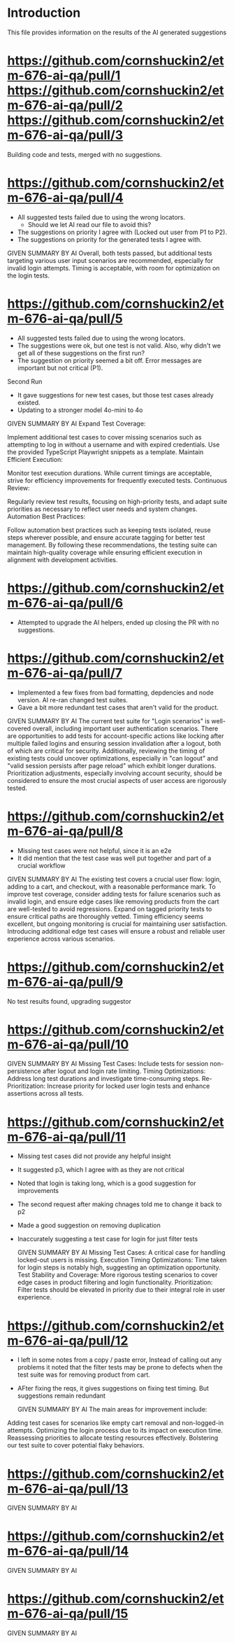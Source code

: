 # Introduction

This file provides information on the results of the AI generated suggestions

# https://github.com/cornshuckin2/etm-676-ai-qa/pull/1 https://github.com/cornshuckin2/etm-676-ai-qa/pull/2 https://github.com/cornshuckin2/etm-676-ai-qa/pull/3

Building code and tests, merged with no suggestions.

# https://github.com/cornshuckin2/etm-676-ai-qa/pull/4

- All suggested tests failed due to using the wrong locators.
  - Should we let AI read our file to avoid this?
- The suggestions on priority I agree with (Locked out user from P1 to P2).
- The suggestions on priority for the generated tests I agree with.

GIVEN SUMMARY BY AI
Overall, both tests passed, but additional tests targeting various user input scenarios are recommended, especially for invalid login attempts.
Timing is acceptable, with room for optimization on the login tests.

# https://github.com/cornshuckin2/etm-676-ai-qa/pull/5

- All suggested tests failed due to using the wrong locators.
- The suggestions were ok, but one test is not valid. Also, why didn't we get all of these suggestions on the first run?
- The suggestion on priority seemed a bit off. Error messages are important but not critical (P1).

Second Run

- It gave suggestions for new test cases, but those test cases already existed.
- Updating to a stronger model 4o-mini to 4o

GIVEN SUMMARY BY AI
Expand Test Coverage:

Implement additional test cases to cover missing scenarios such as attempting to log in without a username and with expired credentials. Use the provided TypeScript Playwright snippets as a template.
Maintain Efficient Execution:

Monitor test execution durations. While current timings are acceptable, strive for efficiency improvements for frequently executed tests.
Continuous Review:

Regularly review test results, focusing on high-priority tests, and adapt suite priorities as necessary to reflect user needs and system changes.
Automation Best Practices:

Follow automation best practices such as keeping tests isolated, reuse steps wherever possible, and ensure accurate tagging for better test management.
By following these recommendations, the testing suite can maintain high-quality coverage while ensuring efficient execution in alignment with development activities.

# https://github.com/cornshuckin2/etm-676-ai-qa/pull/6

- Attempted to upgrade the AI helpers, ended up closing the PR with no suggestions.

# https://github.com/cornshuckin2/etm-676-ai-qa/pull/7

- Implemented a few fixes from bad formatting, depdencies and node version. AI re-ran changed test suites.
- Gave a bit more redundant test cases that aren't valid for the product.

GIVEN SUMMARY BY AI
The current test suite for "Login scenarios" is well-covered overall, including important user authentication scenarios. There are opportunities to add tests for account-specific actions like locking after multiple failed logins and ensuring session invalidation after a logout, both of which are critical for security. Additionally, reviewing the timing of existing tests could uncover optimizations, especially in "can logout" and "valid session persists after page reload" which exhibit longer durations. Prioritization adjustments, especially involving account security, should be considered to ensure the most crucial aspects of user access are rigorously tested.

# https://github.com/cornshuckin2/etm-676-ai-qa/pull/8

- Missing test cases were not helpful, since it is an e2e
- It did mention that the test case was well put together and part of a crucial workflow

GIVEN SUMMARY BY AI
The existing test covers a crucial user flow: login, adding to a cart, and checkout, with a reasonable performance mark. To improve test coverage, consider adding tests for failure scenarios such as invalid login, and ensure edge cases like removing products from the cart are well-tested to avoid regressions. Expand on tagged priority tests to ensure critical paths are thoroughly vetted. Timing efficiency seems excellent, but ongoing monitoring is crucial for maintaining user satisfaction. Introducing additional edge test cases will ensure a robust and reliable user experience across various scenarios.

# https://github.com/cornshuckin2/etm-676-ai-qa/pull/9

No test results found, upgrading suggestor

# https://github.com/cornshuckin2/etm-676-ai-qa/pull/10

GIVEN SUMMARY BY AI
Missing Test Cases: Include tests for session non-persistence after logout and login rate limiting.
Timing Optimizations: Address long test durations and investigate time-consuming steps.
Re-Prioritization: Increase priority for locked user login tests and enhance assertions across all tests.

# https://github.com/cornshuckin2/etm-676-ai-qa/pull/11

- Missing test cases did not provide any helpful insight
- It suggested p3, which I agree with as they are not critical
- Noted that login is taking long, which is a good suggestion for improvements

- The second request after making chnages told me to change it back to p2
- Made a good suggestion on removing duplication
- Inaccurately suggesting a test case for login for just filter tests

  GIVEN SUMMARY BY AI
  Missing Test Cases: A critical case for handling locked-out users is missing.
  Execution Timing Optimizations: Time taken for login steps is notably high, suggesting an optimization opportunity.
  Test Stability and Coverage: More rigorous testing scenarios to cover edge cases in product filtering and login functionality.
  Prioritization: Filter tests should be elevated in priority due to their integral role in user experience.

# https://github.com/cornshuckin2/etm-676-ai-qa/pull/12

- I left in some notes from a copy / paste error, Instead of calling out any problems it noted that the filter tests may be prone to defects when the test suite was for removing product from cart.
- AFter fixing the reqs, it gives suggestions on fixing test timing. But suggestions remain redundant

  GIVEN SUMMARY BY AI
  The main areas for improvement include:

Adding test cases for scenarios like empty cart removal and non-logged-in attempts.
Optimizing the login process due to its impact on execution time.
Reassessing priorities to allocate testing resources effectively.
Bolstering our test suite to cover potential flaky behaviors.

# https://github.com/cornshuckin2/etm-676-ai-qa/pull/13

GIVEN SUMMARY BY AI

# https://github.com/cornshuckin2/etm-676-ai-qa/pull/14

GIVEN SUMMARY BY AI

# https://github.com/cornshuckin2/etm-676-ai-qa/pull/15

GIVEN SUMMARY BY AI

